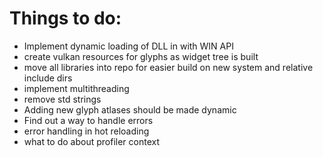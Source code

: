 # Things to do:

* Implement dynamic loading of DLL in with WIN API
* create vulkan resources for glyphs as widget tree is built
* move all libraries into repo for easier build on new system and relative include dirs
* implement multithreading
* remove std strings
* Adding new glyph atlases should be made dynamic
* Find out a way to handle errors
* error handling in hot reloading
* what to do about profiler context
